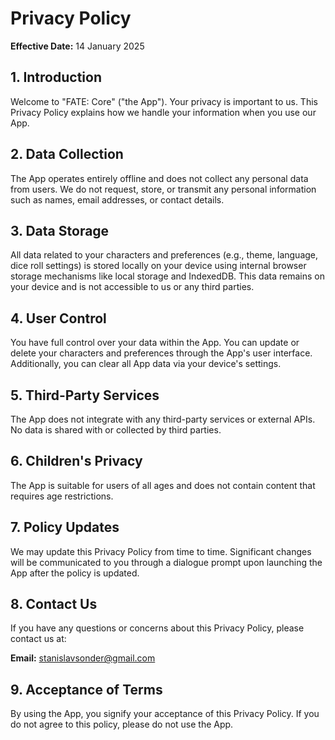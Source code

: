 # Privacy Policy

**Effective Date:** 14 January 2025

## 1. Introduction

Welcome to "FATE: Core" ("the App"). Your privacy is important to us. This Privacy Policy explains how we handle your information when you use our App.

## 2. Data Collection

The App operates entirely offline and does not collect any personal data from users. We do not request, store, or transmit any personal information such as names, email addresses, or contact details.

## 3. Data Storage

All data related to your characters and preferences (e.g., theme, language, dice roll settings) is stored locally on your device using internal browser storage mechanisms like local storage and IndexedDB. This data remains on your device and is not accessible to us or any third parties.

## 4. User Control

You have full control over your data within the App. You can update or delete your characters and preferences through the App's user interface. Additionally, you can clear all App data via your device's settings.

## 5. Third-Party Services

The App does not integrate with any third-party services or external APIs. No data is shared with or collected by third parties.

## 6. Children's Privacy

The App is suitable for users of all ages and does not contain content that requires age restrictions.

## 7. Policy Updates

We may update this Privacy Policy from time to time. Significant changes will be communicated to you through a dialogue prompt upon launching the App after the policy is updated.

## 8. Contact Us

If you have any questions or concerns about this Privacy Policy, please contact us at:

**Email:** [stanislavsonder@gmail.com](mailto:stanislavsonder@gmail.com)

## 9. Acceptance of Terms

By using the App, you signify your acceptance of this Privacy Policy. If you do not agree to this policy, please do not use the App.

